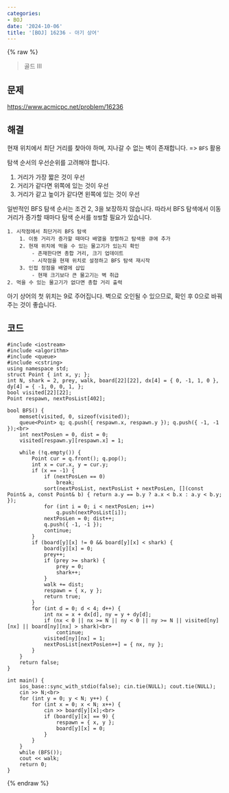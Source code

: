 ```yaml
---
categories:
- BOJ
date: '2024-10-06'
title: '[BOJ] 16236 - 아기 상어'
---
```


{% raw %}
> 골드 III<br>

## 문제
https://www.acmicpc.net/problem/16236<br>

## 해결
현재 위치에서 최단 거리를 찾아야 하며, 지나갈 수 없는 벽이 존재합니다. => `BFS` 활용<br>

탐색 순서의 우선순위를 고려해야 합니다.
1. 거리가 가장 짧은 것이 우선
2. 거리가 같다면 위쪽에 있는 것이 우선
3. 거리가 같고 높이가 같다면 왼쪽에 있는 것이 우선

일반적인 BFS 탐색 순서는 조건 2, 3을 보장하지 않습니다. 따라서 BFS 탐색에서 이동 거리가 증가할 때마다 탐색 순서를 `정렬`할 필요가 있습니다.

```
1. 시작점에서 최단거리 BFS 탐색
	1. 이동 거리가 증가할 때마다 배열을 정렬하고 탐색용 큐에 추가
	2. 현재 위치에 먹을 수 있는 물고기가 있는지 확인
		- 존재한다면 총합 거리, 크기 업데이트
		- 시작점을 현재 위치로 설정하고 BFS 탐색 재시작
	3. 인접 정점을 배열에 삽입
		- 현재 크기보다 큰 물고기는 벽 취급
2. 먹을 수 있는 물고기가 없다면 총합 거리 출력
```

아기 상어의 첫 위치는 9로 주어집니다. 벽으로 오인될 수 있으므로, 확인 후 0으로 바꿔주는 것이 좋습니다.

## 코드
```
#include <iostream>
#include <algorithm>
#include <queue>
#include <cstring>
using namespace std;
struct Point { int x, y; };
int N, shark = 2, prey, walk, board[22][22], dx[4] = { 0, -1, 1, 0 }, dy[4] = { -1, 0, 0, 1, };
bool visited[22][22];
Point respawn, nextPosList[402];

bool BFS() {
	memset(visited, 0, sizeof(visited));
	queue<Point> q; q.push({ respawn.x, respawn.y }); q.push({ -1, -1 });<br>
	int nextPosLen = 0, dist = 0;
	visited[respawn.y][respawn.x] = 1;

	while (!q.empty()) {
		Point cur = q.front(); q.pop();
		int x = cur.x, y = cur.y;
		if (x == -1) {
			if (nextPosLen == 0)
				break;
			sort(nextPosList, nextPosList + nextPosLen, [](const Point& a, const Point& b) { return a.y == b.y ? a.x < b.x : a.y < b.y; });
			for (int i = 0; i < nextPosLen; i++)
				q.push(nextPosList[i]);
			nextPosLen = 0; dist++;
			q.push({ -1, -1 });
			continue;
		}
		if (board[y][x] != 0 && board[y][x] < shark) {
			board[y][x] = 0;
			prey++;
			if (prey >= shark) {
				prey = 0;
				shark++;
			}
			walk += dist;
			respawn = { x, y };
			return true;
		}
		for (int d = 0; d < 4; d++) {
			int nx = x + dx[d], ny = y + dy[d];
			if (nx < 0 || nx >= N || ny < 0 || ny >= N || visited[ny][nx] || board[ny][nx] > shark)<br>
				continue;
			visited[ny][nx] = 1;
			nextPosList[nextPosLen++] = { nx, ny };
		}
	}
	return false;
}

int main() {
	ios_base::sync_with_stdio(false); cin.tie(NULL); cout.tie(NULL);
	cin >> N;<br>
	for (int y = 0; y < N; y++) {
		for (int x = 0; x < N; x++) {
			cin >> board[y][x];<br>
			if (board[y][x] == 9) {
				respawn = { x, y };
				board[y][x] = 0;
			}
		}
	}
	while (BFS());
	cout << walk;
	return 0;
}
```
{% endraw %}